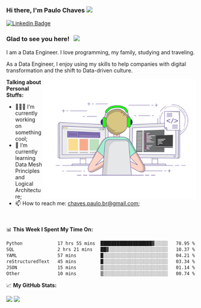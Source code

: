 ### Hi there, I'm Paulo Chaves</a> <img src="https://media.giphy.com/media/hvRJCLFzcasrR4ia7z/giphy.gif" width="25px">

[![Linkedin Badge](https://img.shields.io/badge/-LinkedIn-0e76a8?style=flat-square&logo=Linkedin&logoColor=white)](https://www.linkedin.com/in/paulo-sergio-dias-chaves-74442749)

### Glad to see you here! &nbsp; ![](https://visitor-badge.glitch.me/badge?page_id=paulosdchaves.paulosdchaves)

I am a Data Engineer. I love programming, my family, studying and traveling.

As a Data Engineer, I enjoy using my skills to help companies with digital transformation and the shift to Data-driven culture.

<img align="right" alt="GIF" src="https://github.com/paulosdchaves/paulosdchaves/blob/master/coding.gif?raw=true" width="408" height="318" />
  

**Talking about Personal Stuffs:**

- 👨🏻‍💻 I’m currently working on something cool;
- 🚀 I’m currently learning Data Mesh Principles and Logical Architecture;
- 📫 How to reach me: chaves.paulo.br@gmail.com;

</br>

📊 **This Week I Spent My Time On:**
<!--START_SECTION:waka-->

```text
Python             17 hrs 55 mins  ███████████████████▓░░░░░   78.95 %
SQL                2 hrs 21 mins   ██▓░░░░░░░░░░░░░░░░░░░░░░   10.37 %
YAML               57 mins         █░░░░░░░░░░░░░░░░░░░░░░░░   04.21 %
reStructuredText   45 mins         █░░░░░░░░░░░░░░░░░░░░░░░░   03.34 %
JSON               15 mins         ▒░░░░░░░░░░░░░░░░░░░░░░░░   01.14 %
Other              10 mins         ▒░░░░░░░░░░░░░░░░░░░░░░░░   00.74 %
```

<!--END_SECTION:waka-->


📈 **My GitHub Stats:**

<p>
  <img height="180em" src="https://github-readme-stats.vercel.app/api?username=paulosdchaves&show_icons=true&hide_border=true&&count_private=true&include_all_commits=true" />
  <img height="180em" src="https://github-readme-stats.vercel.app/api/top-langs/?username=paulosdchaves&exclude_repo=KNN-Image-Classification&show_icons=true&hide_border=true&layout=compact&langs_count=8"/>
</p>




